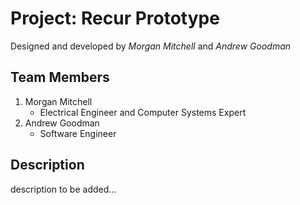 # Project: Recur Prototype

Designed and developed by _Morgan Mitchell_ and _Andrew Goodman_

## Team Members
1. Morgan Mitchell
    * Electrical Engineer and Computer Systems Expert
2. Andrew Goodman
    * Software Engineer

## Description

description to be added...